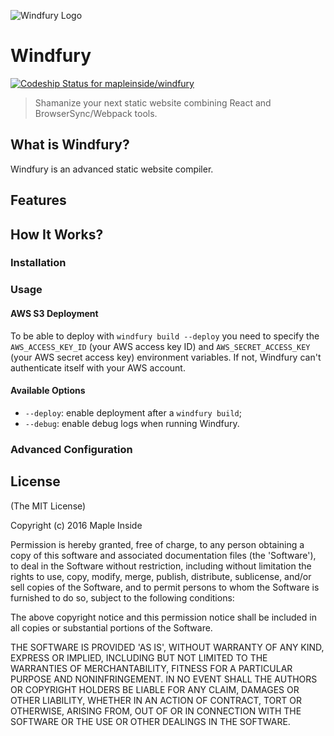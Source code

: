 ![Windfury Logo](http://wow.zamimg.com/images/wow/icons/large/spell_shaman_unleashweapon_wind.jpg)

# Windfury

[![Codeship Status for mapleinside/windfury](https://codeship.com/projects/8c24abd0-c600-0133-5e12-4e8753dd3f97/status?branch=master)](https://codeship.com/projects/138622)

> Shamanize your next static website combining React and BrowserSync/Webpack tools.

## What is Windfury?

Windfury is an advanced static website compiler.

## Features

## How It Works?

### Installation

### Usage

#### AWS S3 Deployment

To be able to deploy with `windfury build --deploy` you need to specify the `AWS_ACCESS_KEY_ID` (your AWS access key ID) and `AWS_SECRET_ACCESS_KEY` (your AWS secret access key) environment variables. If not, Windfury can't authenticate itself with your AWS account.

#### Available Options

* `--deploy`: enable deployment after a `windfury build`;
* `--debug`: enable debug logs when running Windfury.

### Advanced Configuration

## License

(The MIT License)

Copyright (c) 2016 Maple Inside

Permission is hereby granted, free of charge, to any person obtaining a copy of this software and associated documentation files (the 'Software'), to deal in the Software without restriction, including without limitation the rights to use, copy, modify, merge, publish, distribute, sublicense, and/or sell copies of the Software, and to permit persons to whom the Software is furnished to do so, subject to the following conditions:

The above copyright notice and this permission notice shall be included in all copies or substantial portions of the Software.

THE SOFTWARE IS PROVIDED 'AS IS', WITHOUT WARRANTY OF ANY KIND, EXPRESS OR IMPLIED, INCLUDING BUT NOT LIMITED TO THE WARRANTIES OF MERCHANTABILITY, FITNESS FOR A PARTICULAR PURPOSE AND NONINFRINGEMENT. IN NO EVENT SHALL THE AUTHORS OR COPYRIGHT HOLDERS BE LIABLE FOR ANY CLAIM, DAMAGES OR OTHER LIABILITY, WHETHER IN AN ACTION OF CONTRACT, TORT OR OTHERWISE, ARISING FROM, OUT OF OR IN CONNECTION WITH THE SOFTWARE OR THE USE OR OTHER DEALINGS IN THE SOFTWARE.
